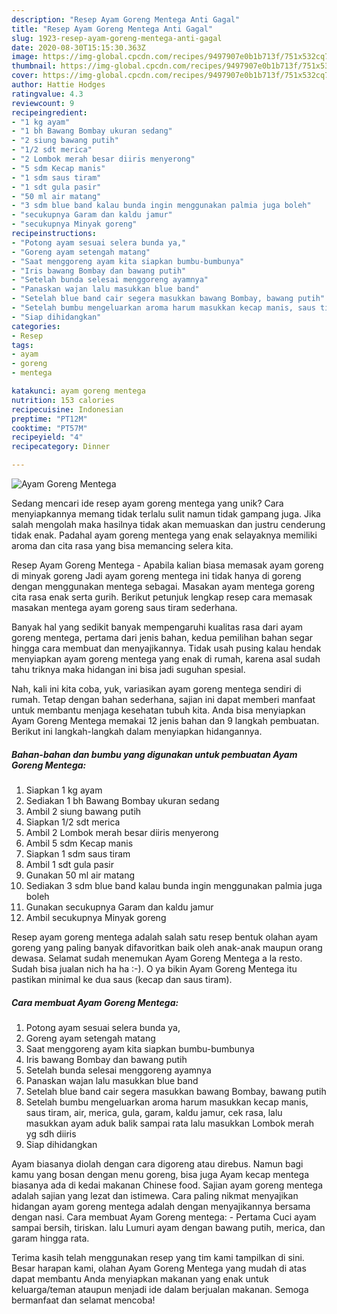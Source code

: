 ```yaml
---
description: "Resep Ayam Goreng Mentega Anti Gagal"
title: "Resep Ayam Goreng Mentega Anti Gagal"
slug: 1923-resep-ayam-goreng-mentega-anti-gagal
date: 2020-08-30T15:15:30.363Z
image: https://img-global.cpcdn.com/recipes/9497907e0b1b713f/751x532cq70/ayam-goreng-mentega-foto-resep-utama.jpg
thumbnail: https://img-global.cpcdn.com/recipes/9497907e0b1b713f/751x532cq70/ayam-goreng-mentega-foto-resep-utama.jpg
cover: https://img-global.cpcdn.com/recipes/9497907e0b1b713f/751x532cq70/ayam-goreng-mentega-foto-resep-utama.jpg
author: Hattie Hodges
ratingvalue: 4.3
reviewcount: 9
recipeingredient:
- "1 kg ayam"
- "1 bh Bawang Bombay ukuran sedang"
- "2 siung bawang putih"
- "1/2 sdt merica"
- "2 Lombok merah besar diiris menyerong"
- "5 sdm Kecap manis"
- "1 sdm saus tiram"
- "1 sdt gula pasir"
- "50 ml air matang"
- "3 sdm blue band kalau bunda ingin menggunakan palmia juga boleh"
- "secukupnya Garam dan kaldu jamur"
- "secukupnya Minyak goreng"
recipeinstructions:
- "Potong ayam sesuai selera bunda ya,"
- "Goreng ayam setengah matang"
- "Saat menggoreng ayam kita siapkan bumbu-bumbunya"
- "Iris bawang Bombay dan bawang putih"
- "Setelah bunda selesai menggoreng ayamnya"
- "Panaskan wajan lalu masukkan blue band"
- "Setelah blue band cair segera masukkan bawang Bombay, bawang putih"
- "Setelah bumbu mengeluarkan aroma harum masukkan kecap manis, saus tiram, air, merica, gula, garam, kaldu jamur, cek rasa, lalu masukkan ayam aduk balik sampai rata lalu masukkan Lombok merah yg sdh diiris"
- "Siap dihidangkan"
categories:
- Resep
tags:
- ayam
- goreng
- mentega

katakunci: ayam goreng mentega 
nutrition: 153 calories
recipecuisine: Indonesian
preptime: "PT12M"
cooktime: "PT57M"
recipeyield: "4"
recipecategory: Dinner

---
```



![Ayam Goreng Mentega](https://img-global.cpcdn.com/recipes/9497907e0b1b713f/751x532cq70/ayam-goreng-mentega-foto-resep-utama.jpg)

Sedang mencari ide resep ayam goreng mentega yang unik? Cara menyiapkannya memang tidak terlalu sulit namun tidak gampang juga. Jika salah mengolah maka hasilnya tidak akan memuaskan dan justru cenderung tidak enak. Padahal ayam goreng mentega yang enak selayaknya memiliki aroma dan cita rasa yang bisa memancing selera kita.

Resep Ayam Goreng Mentega - Apabila kalian biasa memasak ayam goreng di minyak goreng Jadi ayam goreng mentega ini tidak hanya di goreng dengan menggunakan mentega sebagai. Masakan ayam mentega goreng cita rasa enak serta gurih. Berikut petunjuk lengkap resep cara memasak masakan mentega ayam goreng saus tiram sederhana.

Banyak hal yang sedikit banyak mempengaruhi kualitas rasa dari ayam goreng mentega, pertama dari jenis bahan, kedua pemilihan bahan segar hingga cara membuat dan menyajikannya. Tidak usah pusing kalau hendak menyiapkan ayam goreng mentega yang enak di rumah, karena asal sudah tahu triknya maka hidangan ini bisa jadi suguhan spesial.


Nah, kali ini kita coba, yuk, variasikan ayam goreng mentega sendiri di rumah. Tetap dengan bahan sederhana, sajian ini dapat memberi manfaat untuk membantu menjaga kesehatan tubuh kita. Anda bisa menyiapkan Ayam Goreng Mentega memakai 12 jenis bahan dan 9 langkah pembuatan. Berikut ini langkah-langkah dalam menyiapkan hidangannya.

<!--inarticleads1-->

##### Bahan-bahan dan bumbu yang digunakan untuk pembuatan Ayam Goreng Mentega:

1. Siapkan 1 kg ayam
1. Sediakan 1 bh Bawang Bombay ukuran sedang
1. Ambil 2 siung bawang putih
1. Siapkan 1/2 sdt merica
1. Ambil 2 Lombok merah besar diiris menyerong
1. Ambil 5 sdm Kecap manis
1. Siapkan 1 sdm saus tiram
1. Ambil 1 sdt gula pasir
1. Gunakan 50 ml air matang
1. Sediakan 3 sdm blue band kalau bunda ingin menggunakan palmia juga boleh
1. Gunakan secukupnya Garam dan kaldu jamur
1. Ambil secukupnya Minyak goreng


Resep ayam goreng mentega adalah salah satu resep bentuk olahan ayam goreng yang paling banyak difavoritkan baik oleh anak-anak maupun orang dewasa. Selamat sudah menemukan Ayam Goreng Mentega a la resto. Sudah bisa jualan nich ha ha :-). O ya bikin Ayam Goreng Mentega itu pastikan minimal ke dua saus (kecap dan saus tiram). 

<!--inarticleads2-->

##### Cara membuat Ayam Goreng Mentega:

1. Potong ayam sesuai selera bunda ya,
1. Goreng ayam setengah matang
1. Saat menggoreng ayam kita siapkan bumbu-bumbunya
1. Iris bawang Bombay dan bawang putih
1. Setelah bunda selesai menggoreng ayamnya
1. Panaskan wajan lalu masukkan blue band
1. Setelah blue band cair segera masukkan bawang Bombay, bawang putih
1. Setelah bumbu mengeluarkan aroma harum masukkan kecap manis, saus tiram, air, merica, gula, garam, kaldu jamur, cek rasa, lalu masukkan ayam aduk balik sampai rata lalu masukkan Lombok merah yg sdh diiris
1. Siap dihidangkan


Ayam biasanya diolah dengan cara digoreng atau direbus. Namun bagi kamu yang bosan dengan menu goreng, bisa juga Ayam kecap mentega biasanya ada di kedai makanan Chinese food. Sajian ayam goreng mentega adalah sajian yang lezat dan istimewa. Cara paling nikmat menyajikan hidangan ayam goreng mentega adalah dengan menyajikannya bersama dengan nasi. Cara membuat Ayam Goreng mentega: - Pertama Cuci ayam sampai bersih, tiriskan. lalu Lumuri ayam dengan bawang putih, merica, dan garam hingga rata. 

Terima kasih telah menggunakan resep yang tim kami tampilkan di sini. Besar harapan kami, olahan Ayam Goreng Mentega yang mudah di atas dapat membantu Anda menyiapkan makanan yang enak untuk keluarga/teman ataupun menjadi ide dalam berjualan makanan. Semoga bermanfaat dan selamat mencoba!
